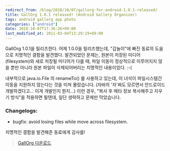 ```yaml
---
redirect_from: /blog/2010/10/07/gallorg-for-android-1.0.1-released/
title: GallOrg 1.0.1 released! (Android Gallery Organizer)
tags: android gallorg app photo
categories: ["android"]
date: 2010-10-07T17:36:26+09:00
last_modified_at: 2011-03-04T13:29:19+09:00
---
```

GallOrg 1.0.1을 릴리즈한다. 어제 1.0.0을 릴리즈했는데, "갑놀이"에 빠진 동료의
도움으로 치명적인 결함을 발견했다. 발견되었던 문제는, 원본이 저장된 미디어
(filesystem)와 새로 저장될 미디어가 다를 때, 파일 이동이 정상적으로 이루어지지
않을 뿐만 아니라 원본 파일이 삭제되어버리는 치명적인 내용이었다. :-(

내부적으로 java.io.File 의 renameTo() 를 사용하고 있는데, 이 녀석이
파일시스템간 이동을 지원하지 않는다는 것을 미쳐 몰랐습니다. (자바의 '자'짜도
모르면서 안드로이드 개발하겠다고... 이게 개발인지 뭔지...) 이런 경우, "복사
후 메타 정보 복사해주고 지우기 방식"을 적용하면 될텐데, 일단 생략하고 문제만
막았습니다.

### Changelogs:

- bugfix: avoid losing files while move across filesystem.

치명적인 결함을 발견해준 동료에게 감사를!

> [GallOrg 다운로드](http://db.tt/Vr4HXIA "최신버전 내려받기")

